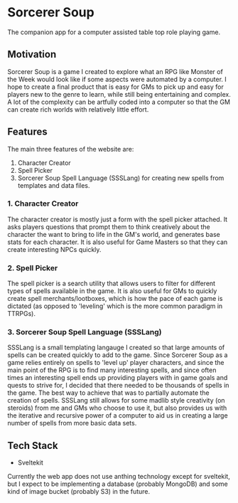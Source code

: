 # Sorcerer Soup
The companion app for a computer assisted table top role playing game.

## Motivation

Sorcerer Soup is a game I created to explore what an RPG like Monster of the Week would look like if some aspects were automated by a computer. I hope to create a final product that is easy for GMs to pick up and easy for players new to the genre to learn, while still being entertaining and complex. A lot of the complexity can be artfully coded into a computer so that the GM can create rich worlds with relatively little effort.

## Features

The main three features of the website are:
1. Character Creator
2. Spell Picker
3. Sorcerer Soup Spell Language (SSSLang) for creating new spells from templates and data files.

### 1. Character Creator
The character creator is mostly just a form with the spell picker attached. It asks players questions that prompt them to think creatively about the character the want to bring to life in the GM's world, and generates base stats for each character. It is also useful for Game Masters so that they can create interesting NPCs quickly.

### 2. Spell Picker
The spell picker is a search utility that allows users to filter for different types of spells available in the game. It is also useful for GMs to quickly create spell merchants/lootboxes, which is how the pace of each game is dictated (as opposed to 'leveling' which is the more common paradigm in TTRPGs).

### 3. Sorcerer Soup Spell Language (SSSLang)
SSSLang is a small templating langauge I created so that large amounts of spells can be created quickly to add to the game. Since Sorcerer Soup as a game relies entirely on spells to 'level up' player characters, and since the main point of the RPG is to find many interesting spells, and since often times an interesting spell ends up providing players with in game goals and quests to strive for, I decided that there needed to be thousands of spells in the game. The best way to achieve that was to partially automate the creation of spells. SSSLang still allows for some madlib style creativity (on steroids) from me and GMs who choose to use it, but also provides us with the iterative and recursive power of a computer to aid us in creating a large number of spells from more basic data sets. 

## Tech Stack

 - Sveltekit

Currently the web app does not use anthing technology except for sveltekit, but I expect to be implementing a database (probably MongoDB) and some kind of image bucket (probably S3) in the future.
